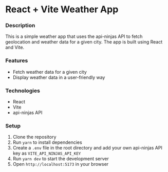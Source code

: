# React + Vite Weather App

### Description
This is a simple weather app that uses the api-ninjas API to fetch geolocation and weather data for a given city. The app is built using React and Vite.

### Features
- Fetch weather data for a given city
- Display weather data in a user-friendly way

### Technologies
- React
- Vite
- api-ninjas API

### Setup
1. Clone the repository
2. Run `yarn` to install dependencies
3. Create a `.env` file in the root directory and add your own api-ninjas API key as `VITE_API_NINJAS_API_KEY`
4. Run `yarn dev` to start the development server
5. Open `http://localhost:5173` in your browser
